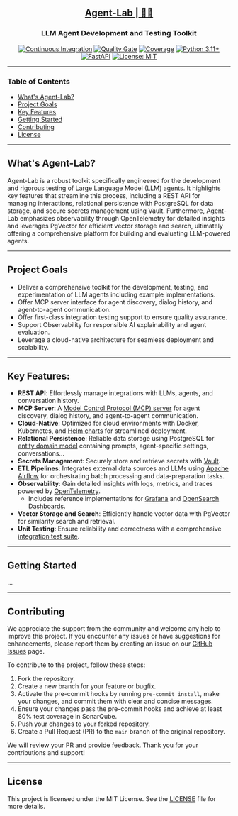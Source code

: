 <h2 align="center"><a href="https://github.com/bsantanna/agent-lab">Agent-Lab | 🤖🧪</a></h2>
<h3 align="center">LLM Agent Development and Testing Toolkit</h3>

<div align="center">

[![Continuous Integration](https://github.com/bsantanna/agent-lab/actions/workflows/build.yml/badge.svg)](https://github.com/bsantanna/agent-lab/actions/workflows/build.yml)
[![Quality Gate](https://sonarcloud.io/api/project_badges/measure?project=bsantanna_agent-lab&metric=alert_status)](https://sonarcloud.io/dashboard?id=bsantanna_agent-lab)
[![Coverage](https://sonarcloud.io/api/project_badges/measure?project=bsantanna_agent-lab&metric=coverage)](https://sonarcloud.io/component_measures?metric=coverage&selected=bsantanna_agent-lab%3Aapp&id=bsantanna_agent-lab)
[![Python 3.11+](https://img.shields.io/badge/python-3.11+-blue.svg)](https://www.python.org/downloads/)
[![FastAPI](https://img.shields.io/badge/FastAPI-009485.svg?logo=fastapi&logoColor=white)](#key-features)
[![License: MIT](https://img.shields.io/badge/License-MIT-blue.svg)](doc/LICENSE.md)

</div>

---

### Table of Contents
- [What's Agent-Lab?](#whats-agent-lab)
- [Project Goals](#project-goals)
- [Key Features](#key-features)
- [Getting Started](#getting-started)
- [Contributing](#contributing)
- [License](#license)

---

## What's Agent-Lab?

Agent-Lab is a robust toolkit specifically engineered for the development and rigorous testing of Large Language Model (LLM) agents. It highlights key features that streamline this process, including a REST API for managing interactions, relational persistence with PostgreSQL for data storage, and secure secrets management using Vault. Furthermore, Agent-Lab emphasizes observability through OpenTelemetry for detailed insights and leverages PgVector for efficient vector storage and search, ultimately offering a comprehensive platform for building and evaluating LLM-powered agents.

---

## Project Goals

- Deliver a comprehensive toolkit for the development, testing, and experimentation of LLM agents including example implementations.
- Offer MCP server interface for agent discovery, dialog history, and agent-to-agent communication.
- Offer first-class integration testing support to ensure quality assurance.
- Support Observability for responsible AI explainability and agent evaluation.
- Leverage a cloud-native architecture for seamless deployment and scalability.

---

## Key Features:

- **REST API**: Effortlessly manage integrations with LLMs, agents, and conversation history.
- **MCP Server**: A [Model Control Protocol (MCP) server](doc/MCP.md) for agent discovery, dialog history, and agent-to-agent communication.
- **Cloud-Native**: Optimized for cloud environments with Docker, Kubernetes, and [Helm charts](doc/CHARTS.md) for streamlined deployment.
- **Relational Persistence**: Reliable data storage using PostgreSQL for [entity domain model](doc/DOMAIN.md) containing prompts, agent-specific settings, conversations...
- **Secrets Management**: Securely store and retrieve secrets with [Vault](doc/VAULT.md).
- **ETL Pipelines**: Integrates external data sources and LLMs using [Apache Airflow](doc/DAGs.md) for orchestrating batch processing and data-preparation tasks.
- **Observability**: Gain detailed insights with logs, metrics, and traces powered by [OpenTelemetry](doc/OTEL.md).
  - Includes reference implementations for [Grafana](doc/otel/GRAFANA.md) and [OpenSearch Dashboards](doc/otel/OPENSEARCH.md).
- **Vector Storage and Search**: Efficiently handle vector data with PgVector for similarity search and retrieval.
- **Unit Testing**: Ensure reliability and correctness with a comprehensive [integration test suite](doc/TESTS.md).

---

## Getting Started

...

---

## Contributing

We appreciate the support from the community and welcome any help to improve this project. If you encounter any issues or have suggestions for enhancements, please report them by creating an issue on our [GitHub Issues](https://github.com/bsantanna/agent-lab/issues) page.

To contribute to the project, follow these steps:

1. Fork the repository.
2. Create a new branch for your feature or bugfix.
3. Activate the pre-commit hooks by running `pre-commit install`, make your
   changes, and commit them with clear and concise messages.
4. Ensure your changes pass the pre-commit hooks and achieve at least 80% test
   coverage in SonarQube.
5. Push your changes to your forked repository.
6. Create a Pull Request (PR) to the `main` branch of the original repository.

We will review your PR and provide feedback. Thank you for your contributions and support!

---

## License

This project is licensed under the MIT License. See the [LICENSE](doc/LICENSE.md) file for more details.
